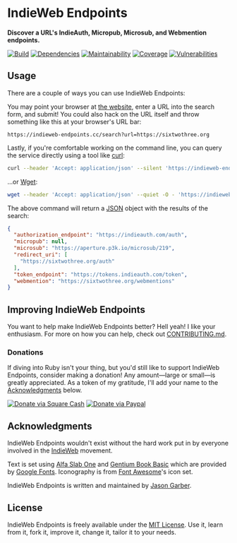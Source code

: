 # IndieWeb Endpoints

**Discover a URL's IndieAuth, Micropub, Microsub, and Webmention endpoints.**

[![Build](https://img.shields.io/travis/com/jgarber623/indieweb-endpoints.cc/master.svg?style=for-the-badge)](https://travis-ci.com/jgarber623/indieweb-endpoints.cc)
[![Dependencies](https://img.shields.io/depfu/jgarber623/indieweb-endpoints.cc.svg?style=for-the-badge)](https://depfu.com/github/jgarber623/indieweb-endpoints.cc)
[![Maintainability](https://img.shields.io/codeclimate/maintainability/jgarber623/indieweb-endpoints.cc.svg?style=for-the-badge)](https://codeclimate.com/github/jgarber623/indieweb-endpoints.cc)
[![Coverage](https://img.shields.io/codeclimate/c/jgarber623/indieweb-endpoints.cc.svg?style=for-the-badge)](https://codeclimate.com/github/jgarber623/indieweb-endpoints.cc/code)
[![Vulnerabilities](https://img.shields.io/snyk/vulnerabilities/github/jgarber623/indieweb-endpoints.cc.svg?style=for-the-badge)](https://snyk.io/test/github/jgarber623/indieweb-endpoints.cc)

## Usage

There are a couple of ways you can use IndieWeb Endpoints:

You may point your browser at [the website](https://indieweb-endpoints.cc), enter a URL into the search form, and submit! You could also hack on the URL itself and throw something like this at your browser's URL bar:

```text
https://indieweb-endpoints.cc/search?url=https://sixtwothree.org
```

Lastly, if you're comfortable working on the command line, you can query the service directly using a tool like [curl](https://curl.haxx.se):

```sh
curl --header 'Accept: application/json' --silent 'https://indieweb-endpoints.cc/search?url=https://sixtwothree.org'
```

…or [Wget](https://www.gnu.org/software/wget/):

```sh
wget --header 'Accept: application/json' --quiet -O - 'https://indieweb-endpoints.cc/search?url=https://sixtwothree.org'
```

The above command will return a [JSON](https://json.org) object with the results of the search:

```json
{
  "authorization_endpoint": "https://indieauth.com/auth",
  "micropub": null,
  "microsub": "https://aperture.p3k.io/microsub/219",
  "redirect_uri": [
    "https://sixtwothree.org/auth"
  ],
  "token_endpoint": "https://tokens.indieauth.com/token",
  "webmention": "https://sixtwothree.org/webmentions"
}
```

## Improving IndieWeb Endpoints

You want to help make IndieWeb Endpoints better? Hell yeah! I like your enthusiasm. For more on how you can help, check out [CONTRIBUTING.md](https://github.com/jgarber623/indieweb-endpoints.cc/blob/master/CONTRIBUTING.md).

### Donations

If diving into Ruby isn't your thing, but you'd still like to support IndieWeb Endpoints, consider making a donation! Any amount—large or small—is greatly appreciated. As a token of my gratitude, I'll add your name to the [Acknowledgments](#acknowledgments) below.

[![Donate via Square Cash](https://img.shields.io/badge/square%20cash-$jgarber-28c101.svg?style=for-the-badge)](https://cash.me/$jgarber)
[![Donate via Paypal](https://img.shields.io/badge/paypal-jgarber-009cde.svg?style=for-the-badge)](https://www.paypal.me/jgarber)

## Acknowledgments

IndieWeb Endpoints wouldn't exist without the hard work put in by everyone involved in the [IndieWeb](https://indieweb.org) movement.

Text is set using [Alfa Slab One](https://fonts.google.com/specimen/Alfa+Slab+One) and [Gentium Book Basic](https://fonts.google.com/specimen/Gentium+Book+Basic) which are provided by [Google Fonts](https://fonts.google.com). Iconography is from [Font Awesome](https://fontawesome.com)'s icon set.

IndieWeb Endpoints is written and maintained by [Jason Garber](https://sixtwothree.org).

## License

IndieWeb Endpoints is freely available under the [MIT License](https://opensource.org/licenses/MIT). Use it, learn from it, fork it, improve it, change it, tailor it to your needs.
